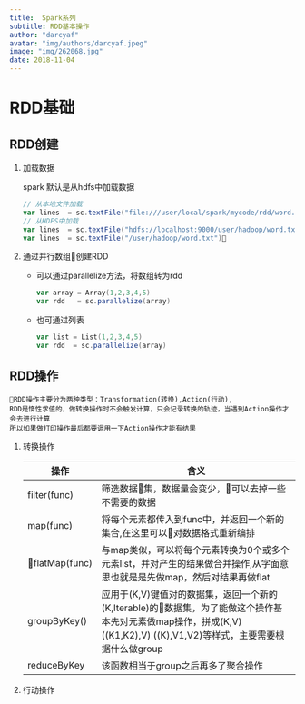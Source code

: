 ```yaml
---
title:  Spark系列
subtitle: RDD基本操作
author: "darcyaf"
avatar: "img/authors/darcyaf.jpeg"
image: "img/262068.jpg"
date: 2018-11-04
---
```

# RDD基础
## RDD创建
1. 加载数据

    spark 默认是从hdfs中加载数据
    ```scala
    // 从本地文件加载
    var lines  = sc.textFile("file:///user/local/spark/mycode/rdd/word.txt") 
    // 从HDFS中加载
    var lines  = sc.textFile("hdfs://localhost:9000/user/hadoop/word.txt")
    var lines  = sc.textFile("/user/hadoop/word.txt")
    ```

2. 通过并行数组创建RDD

    - 可以通过parallelize方法，将数组转为rdd
        ``` scala
        var array = Array(1,2,3,4,5)
        var rdd   = sc.parallelize(array)
        ```
    - 也可通过列表
        ```scala
        var list = List(1,2,3,4,5)
        var rdd  = sc.parallelize(array)
        ```
## RDD操作
    RDD操作主要分为两种类型：Transformation(转换),Action(行动),
    RDD是惰性求值的，做转换操作时不会触发计算，只会记录转换的轨迹，当遇到Action操作才会去进行计算
    所以如果做打印操作最后都要调用一下Action操作才能有结果

1. 转换操作

    | 操作 | 含义 |
    | --   |  --|
    | filter(func)|筛选数据集，数据量会变少，可以去掉一些不需要的数据|
    | map(func)| 将每个元素都传入到func中，并返回一个新的集合,在这里可以对数据格式重新编排|
    |flatMap(func)|与map类似，可以将每个元素转换为0个或多个元素list，并对产生的结果做合并操作,从字面意思也就是是先做map，然后对结果再做flat|
    |groupByKey()| 应用于(K,V)键值对的数据集，返回一个新的(K,Iterable)的数据集，为了能做这个操作基本先对元素做map操作，拼成(K,V) ((K1,K2),V) ((K),V1,V2)等样式，主要需要根据什么做group|
    |reduceByKey|该函数相当于group之后再多了聚合操作|


1. 行动操作 